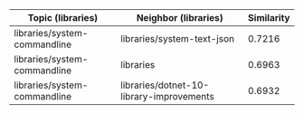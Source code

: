 | Topic (libraries) | Neighbor (libraries) | Similarity |
|-------------|-------------------|------------|
| libraries/system-commandline | libraries/system-text-json | 0.7216 |
| libraries/system-commandline | libraries | 0.6963 |
| libraries/system-commandline | libraries/dotnet-10-library-improvements | 0.6932 |
